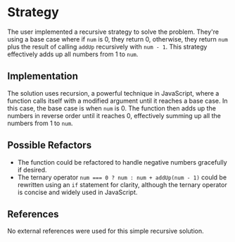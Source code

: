 # Strategy

The user implemented a recursive strategy to solve the problem. They're using a
base case where if `num` is 0, they return 0, otherwise, they return `num` plus
the result of calling `addUp` recursively with `num - 1`.
This strategy effectively adds up all numbers from 1 to `num`.

## Implementation

The solution uses recursion, a powerful technique in JavaScript, where a
function calls itself with a modified argument until it reaches a base case.
In this case, the base case is when `num` is 0. The function then adds up the
numbers in reverse order until it reaches 0, effectively summing up all the
numbers from 1 to `num`.

## Possible Refactors

- The function could be refactored to handle negative numbers gracefully if desired.
- The ternary operator `num === 0 ? num : num + addUp(num - 1)` could be
  rewritten using an `if` statement for clarity, although the ternary operator
  is concise and widely used in JavaScript.

## References

No external references were used for this simple recursive solution.
